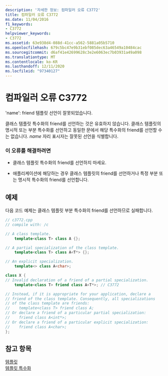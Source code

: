 ```yaml
---
description: '자세한 정보: 컴파일러 오류 C3772'
title: 컴파일러 오류 C3772
ms.date: 11/04/2016
f1_keywords:
- C3772
helpviewer_keywords:
- C3772
ms.assetid: 63e938d4-088d-41cc-a562-5881a05b5710
ms.openlocfilehash: 679c5bc47e9b31ebf085dec63a46549a10484cac
ms.sourcegitcommit: d6af41e42699628c3e2e6063ec7b03931a49a098
ms.translationtype: MT
ms.contentlocale: ko-KR
ms.lasthandoff: 12/11/2020
ms.locfileid: "97340127"
---
```

# <a name="compiler-error-c3772"></a>컴파일러 오류 C3772

'name': friend 템플릿 선언이 잘못되었습니다.

클래스 템플릿 특수화의 friend를 선언하는 것은 유효하지 않습니다. 클래스 템플릿의 명시적 또는 부분 특수화를 선언하고 동일한 문에서 해당 특수화의 friend를 선언할 수는 없습니다. *name* 자리 표시자는 잘못된 선언을 식별합니다.

### <a name="to-correct-this-error"></a>이 오류를 해결하려면

- 클래스 템플릿 특수화의 friend를 선언하지 마세요.

- 애플리케이션에 해당하는 경우 클래스 템플릿의 friend를 선언하거나 특정 부분 또는 명시적 특수화의 friend를 선언합니다.

## <a name="example"></a>예제

다음 코드 예제는 클래스 템플릿 부분 특수화의 friend를 선언하므로 실패합니다.

```cpp
// c3772.cpp
// compile with: /c

// A class template.
    template<class T> class A {};

// A partial specialization of the class template.
    template<class T> class A<T*> {};

// An explicit specialization.
    template<> class A<char>;

class X {
// Invalid declaration of a friend of a partial specialization.
    template<class T> friend class A<T*>; // C3772

// Instead, if it is appropriate for your application, declare a
// friend of the class template. Consequently, all specializations
// of the class template are friends:
//    template<class T> friend class A;
// Or declare a friend of a particular partial specialization:
//    friend class A<int*>;
// Or declare a friend of a particular explicit specialization:
//    friend class A<char>;
};
```

## <a name="see-also"></a>참고 항목

[템플릿](../../cpp/templates-cpp.md)<br/>
[템플릿 특수화](../../cpp/template-specialization-cpp.md)
